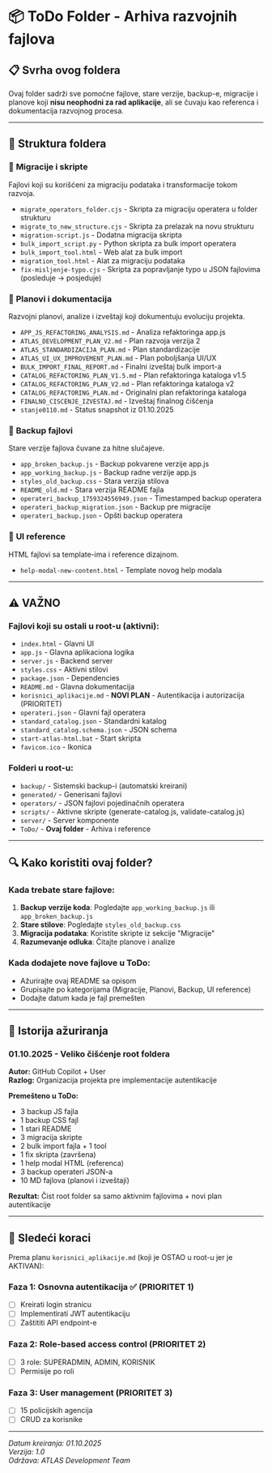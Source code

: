 # 📦 ToDo Folder - Arhiva razvojnih fajlova

## 📋 Svrha ovog foldera

Ovaj folder sadrži sve pomoćne fajlove, stare verzije, backup-e, migracije i planove koji **nisu neophodni za rad aplikacije**, ali se čuvaju kao referenca i dokumentacija razvojnog procesa.

---

## 📂 Struktura foldera

### 🔧 **Migracije i skripte**
Fajlovi koji su korišćeni za migraciju podataka i transformacije tokom razvoja.

- `migrate_operators_folder.cjs` - Skripta za migraciju operatera u folder strukturu
- `migrate_to_new_structure.cjs` - Skripta za prelazak na novu strukturu
- `migration-script.js` - Dodatna migracija skripta
- `bulk_import_script.py` - Python skripta za bulk import operatera
- `bulk_import_tool.html` - Web alat za bulk import
- `migration_tool.html` - Alat za migraciju podataka
- `fix-misljenje-typo.cjs` - Skripta za popravljanje typo u JSON fajlovima (posleduje → posjeduje)

### 📝 **Planovi i dokumentacija**
Razvojni planovi, analize i izveštaji koji dokumentuju evoluciju projekta.

- `APP_JS_REFACTORING_ANALYSIS.md` - Analiza refaktoringa app.js
- `ATLAS_DEVELOPMENT_PLAN_V2.md` - Plan razvoja verzija 2
- `ATLAS_STANDARDIZACIJA_PLAN.md` - Plan standardizacije
- `ATLAS_UI_UX_IMPROVEMENT_PLAN.md` - Plan poboljšanja UI/UX
- `BULK_IMPORT_FINAL_REPORT.md` - Finalni izveštaj bulk import-a
- `CATALOG_REFACTORING_PLAN_V1.5.md` - Plan refaktoringa kataloga v1.5
- `CATALOG_REFACTORING_PLAN_V2.md` - Plan refaktoringa kataloga v2
- `CATALOG_REFACTORING_PLAN.md` - Originalni plan refaktoringa kataloga
- `FINALNO_CISCENJE_IZVESTAJ.md` - Izveštaj finalnog čišćenja
- `stanje0110.md` - Status snapshot iz 01.10.2025

### 💾 **Backup fajlovi**
Stare verzije fajlova čuvane za hitne slučajeve.

- `app_broken_backup.js` - Backup pokvarene verzije app.js
- `app_working_backup.js` - Backup radne verzije app.js
- `styles_old_backup.css` - Stara verzija stilova
- `README_old.md` - Stara verzija README fajla
- `operateri_backup_1759324556949.json` - Timestamped backup operatera
- `operateri_backup_migration.json` - Backup pre migracije
- `operateri_backup.json` - Opšti backup operatera

### 🎨 **UI reference**
HTML fajlovi sa template-ima i reference dizajnom.

- `help-modal-new-content.html` - Template novog help modala

---

## ⚠️ VAŽNO

### Fajlovi koji su ostali u root-u (aktivni):

- `index.html` - Glavni UI
- `app.js` - Glavna aplikaciona logika
- `server.js` - Backend server
- `styles.css` - Aktivni stilovi
- `package.json` - Dependencies
- `README.md` - Glavna dokumentacija
- `korisnici_aplikacije.md` - **NOVI PLAN** - Autentikacija i autorizacija (PRIORITET)
- `operateri.json` - Glavni fajl operatera
- `standard_catalog.json` - Standardni katalog
- `standard_catalog.schema.json` - JSON schema
- `start-atlas-html.bat` - Start skripta
- `favicon.ico` - Ikonica

### Folderi u root-u:

- `backup/` - Sistemski backup-i (automatski kreirani)
- `generated/` - Generisani fajlovi
- `operators/` - JSON fajlovi pojedinačnih operatera
- `scripts/` - Aktivne skripte (generate-catalog.js, validate-catalog.js)
- `server/` - Server komponente
- `ToDo/` - **Ovaj folder** - Arhiva i reference

---

## 🔍 Kako koristiti ovaj folder?

### Kada trebate stare fajlove:
1. **Backup verzije koda**: Pogledajte `app_working_backup.js` ili `app_broken_backup.js`
2. **Stare stilove**: Pogledajte `styles_old_backup.css`
3. **Migracija podataka**: Koristite skripte iz sekcije "Migracije"
4. **Razumevanje odluka**: Čitajte planove i analize

### Kada dodajete nove fajlove u ToDo:
- Ažurirajte ovaj README sa opisom
- Grupisajte po kategorijama (Migracije, Planovi, Backup, UI reference)
- Dodajte datum kada je fajl premešten

---

## 📅 Istorija ažuriranja

### 01.10.2025 - Veliko čišćenje root foldera
**Autor:** GitHub Copilot + User  
**Razlog:** Organizacija projekta pre implementacije autentikacije

**Premešteno u ToDo:**
- 3 backup JS fajla
- 1 backup CSS fajl
- 1 stari README
- 3 migracija skripte
- 2 bulk import fajla + 1 tool
- 1 fix skripta (završena)
- 1 help modal HTML (referenca)
- 3 backup operateri JSON-a
- 10 MD fajlova (planovi i izveštaji)

**Rezultat:** Čist root folder sa samo aktivnim fajlovima + novi plan autentikacije

---

## 🎯 Sledeći koraci

Prema planu `korisnici_aplikacije.md` (koji je OSTAO u root-u jer je AKTIVAN):

### Faza 1: Osnovna autentikacija ✅ (PRIORITET 1)
- [ ] Kreirati login stranicu
- [ ] Implementirati JWT autentikaciju
- [ ] Zaštititi API endpoint-e

### Faza 2: Role-based access control (PRIORITET 2)
- [ ] 3 role: SUPERADMIN, ADMIN, KORISNIK
- [ ] Permisije po roli

### Faza 3: User management (PRIORITET 3)
- [ ] 15 policijskih agencija
- [ ] CRUD za korisnike

---

*Datum kreiranja: 01.10.2025*  
*Verzija: 1.0*  
*Održava: ATLAS Development Team*
